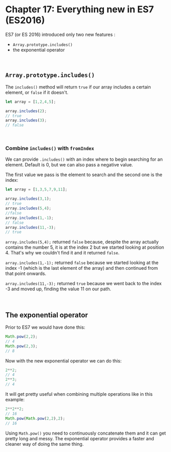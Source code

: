 # Chapter 17: Everything new in ES7 (ES2016)



ES7 (or ES 2016) introduced only two new features :

- `Array.prototype.includes()`
- the exponential operator

&nbsp;

## `Array.prototype.includes()`

The `includes()` method will return `true` if our array includes a certain element, or `false` if it doesn't.

```js
let array = [1,2,4,5];

array.includes(2);
// true
array.includes(3);
// false
```
&nbsp;

### Combine `includes()` with `fromIndex`

We can provide `.includes()` with an index where to begin searching for an element. Default is 0, but we can also pass a negative value.

The first value we pass is the element to search and the second one is the index:

``` js
let array = [1,3,5,7,9,11];

array.includes(3,1);
// true
array.includes(5,4);
//false
array.includes(1,-1);
// false
array.includes(11,-3);
// true
```

`array.includes(5,4);` returned `false` because, despite the array actually contains the number 5, it is at the index 2 but we started looking at position 4. That's why we couldn't find it and it returned `false`.

`array.includes(1,-1);` returned `false` because we started looking at the index -1 (which is the last element of the array) and then continued from that point onwards.

`array.includes(11,-3);` returned `true` because we went back to the index -3 and moved up, finding the value 11 on our path.

&nbsp;

## The exponential operator

Prior to ES7 we would have done this:

``` js
Math.pow(2,2);
// 4
Math.pow(2,3);
// 8
```

Now with the new exponential operator we can do this:

```js
2**2;
// 4
2**3;
// 4
```

It will get pretty useful when combining multiple operations like in this example:

``` js
2**2**2;
// 16
Math.pow(Math.pow(2,2),2);
// 16
```

Using `Math.pow()` you need to continuously concatenate them and it can get pretty long and messy. The exponential operator provides a faster and cleaner way of doing the same thing.

